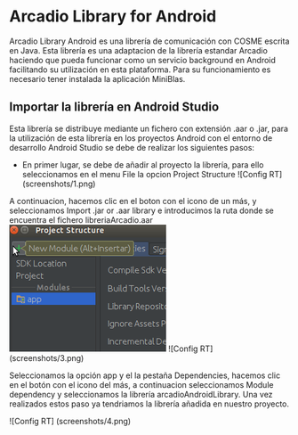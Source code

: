 
# Arcadio Library for Android
Arcadio Library Android es una librería de comunicación con COSME escrita en Java. Esta librería es una adaptacion de la librería estandar Arcadio haciendo que pueda funcionar como un servicio background en Android facilitando su utilización en esta plataforma. Para su funcionamiento es necesario tener instalada la aplicación MiniBlas.
##	Importar la librería en Android Studio
Esta librería se distribuye mediante un fichero con extensión .aar o .jar, para la utilización de esta librería en los proyectos Android con el entorno de desarrollo Android Studio se debe de realizar los siguientes pasos:
* En primer lugar, se debe de añadir al proyecto la librería, para ello seleccionamos en el menu File la opcion Project Structure
  ![Config RT] (screenshots/1.png)

A continuacion, hacemos clic en el boton con el icono de un más, y seleccionamos Import .jar or  .aar library e introducimos la ruta donde se encuentra el fichero libreriaArcadio.aar 
 ![Config RT](screenshots/2.png) ![Config RT] (screenshots/3.png)

Seleccionamos la opción app y el la pestaña Dependencies, hacemos clic en el botón con el icono del más, a continuacion seleccionamos Module dependency y seleccionamos la librería arcadioAndroidLibrary. Una vez realizados estos paso ya tendriamos la librería añadida en nuestro proyecto.

 ![Config RT] (screenshots/4.png)

